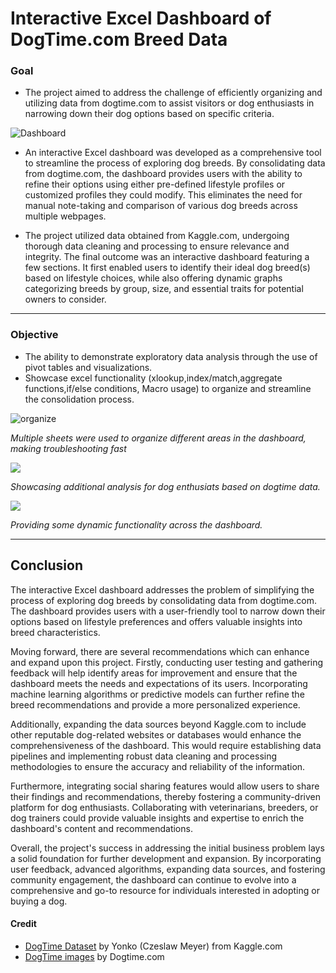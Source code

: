 # Interactive Excel Dashboard of DogTime.com Breed Data

### Goal

- The project aimed to address the challenge of efficiently organizing and utilizing data from dogtime.com to assist visitors or dog enthusiasts in narrowing down their dog options based on specific criteria.

![Dashboard](https://i.postimg.cc/fLBRpLPp/dashboard1.png)

- An interactive Excel dashboard was developed as a comprehensive tool to streamline the process of exploring dog breeds. By consolidating data from dogtime.com, the dashboard provides users with the ability to refine their options using either pre-defined lifestyle profiles or customized profiles they could modify. This eliminates the need for manual note-taking and comparison of various dog breeds across multiple webpages.

- The project utilized data obtained from Kaggle.com, undergoing thorough data cleaning and processing to ensure relevance and integrity. The final outcome was an interactive dashboard featuring a few sections. It first enabled users to identify their ideal dog breed(s) based on lifestyle choices, while also offering dynamic graphs categorizing breeds by group, size, and essential traits for potential owners to consider.

---

### Objective
- The ability to demonstrate exploratory data analysis through the use of pivot tables and visualizations.
- Showcase excel functionality (xlookup,index/match,aggregate functions,if/else conditions, Macro usage) to organize and streamline the consolidation process.

![organize](https://i.postimg.cc/gkw2tGHt/oragnize4.png)

*Multiple sheets were used to organize different areas in the dashboard, making troubleshooting fast*

![](https://i.postimg.cc/6prwFq2c/analysis1.png)

*Showcasing additional analysis for dog enthusiats based on dogtime data.*

![](https://i.postimg.cc/gjxm7K8L/analysis2.png)

*Providing some dynamic functionality across the dashboard.*

---

## Conclusion

The interactive Excel dashboard addresses the problem of simplifying the process of exploring dog breeds by consolidating data from dogtime.com. The dashboard provides users with a user-friendly tool to narrow down their options based on lifestyle preferences and offers valuable insights into breed characteristics.

Moving forward, there are several recommendations which can enhance and expand upon this project. Firstly, conducting user testing and gathering feedback will help identify areas for improvement and ensure that the dashboard meets the needs and expectations of its users. Incorporating machine learning algorithms or predictive models can further refine the breed recommendations and provide a more personalized experience.

Additionally, expanding the data sources beyond Kaggle.com to include other reputable dog-related websites or databases would enhance the comprehensiveness of the dashboard. This would require establishing data pipelines and implementing robust data cleaning and processing methodologies to ensure the accuracy and reliability of the information.

Furthermore, integrating social sharing features would allow users to share their findings and recommendations, thereby fostering a community-driven platform for dog enthusiasts. Collaborating with veterinarians, breeders, or dog trainers could provide valuable insights and expertise to enrich the dashboard's content and recommendations.

Overall, the project's success in addressing the initial business problem lays a solid foundation for further development and expansion. By incorporating user feedback, advanced algorithms, expanding data sources, and fostering community engagement, the dashboard can continue to evolve into a comprehensive and go-to resource for individuals interested in adopting or buying a dog.


#### Credit
- [DogTime Dataset](https://www.kaggle.com/datasets/yonkotoshiro/dogs-breeds?select=dogs_cleaned.csv) by Yonko (Czeslaw Meyer) from Kaggle.com 
- [DogTime images](https://dogtime.com/) by Dogtime.com
